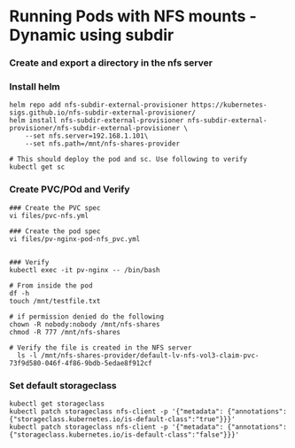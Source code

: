 # Running Pods with NFS mounts - Dynamic using subdir

### Create and export a directory in the nfs server

### Install helm

```
helm repo add nfs-subdir-external-provisioner https://kubernetes-sigs.github.io/nfs-subdir-external-provisioner/
helm install nfs-subdir-external-provisioner nfs-subdir-external-provisioner/nfs-subdir-external-provisioner \
    --set nfs.server=192.168.1.101\
    --set nfs.path=/mnt/nfs-shares-provider

# This should deploy the pod and sc. Use following to verify
kubectl get sc
```

### Create PVC/POd and Verify
```
### Create the PVC spec
vi files/pvc-nfs.yml

### Create the pod spec
vi files/pv-nginx-pod-nfs_pvc.yml


### Verify
kubectl exec -it pv-nginx -- /bin/bash

# From inside the pod
df -h
touch /mnt/testfile.txt

# if permission denied do the following
chown -R nobody:nobody /mnt/nfs-shares
chmod -R 777 /mnt/nfs-shares

# Verify the file is created in the NFS server
  ls -l /mnt/nfs-shares-provider/default-lv-nfs-vol3-claim-pvc-73f9d580-046f-4f86-9bdb-5edae8f912cf
```

### Set default storageclass

```
kubectl get storageclass
kubectl patch storageclass nfs-client -p '{"metadata": {"annotations":{"storageclass.kubernetes.io/is-default-class":"true"}}}'
kubectl patch storageclass nfs-client -p '{"metadata": {"annotations":{"storageclass.kubernetes.io/is-default-class":"false"}}}'
```




